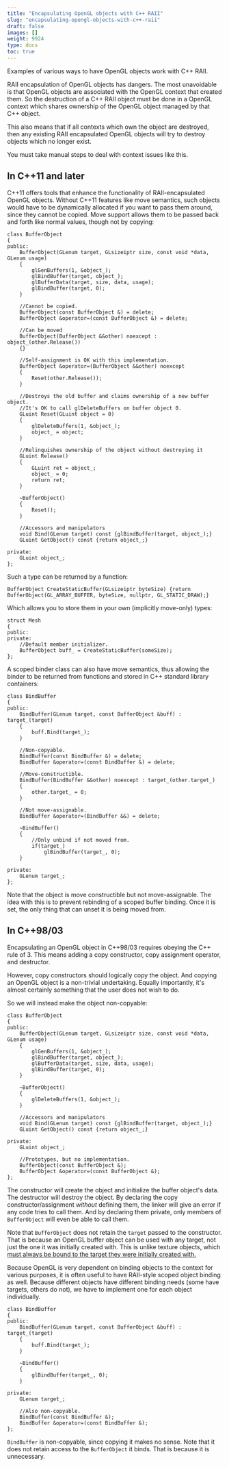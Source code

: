 ```yaml
---
title: "Encapsulating OpenGL objects with C++ RAII"
slug: "encapsulating-opengl-objects-with-c++-raii"
draft: false
images: []
weight: 9924
type: docs
toc: true
---
```


Examples of various ways to have OpenGL objects work with C++ RAII.

RAII encapsulation of OpenGL objects has dangers. The most unavoidable is that OpenGL objects are associated with the OpenGL context that created them. So the destruction of a C++ RAII object must be done in a OpenGL context which shares ownership of the OpenGL object managed by that C++ object.

This also means that if all contexts which own the object are destroyed, then any existing RAII encapsulated OpenGL objects will try to destroy objects which no longer exist.

You must take manual steps to deal with context issues like this.

## In C++11 and later
C++11 offers tools that enhance the functionality of RAII-encapsulated OpenGL objects. Without C++11 features like move semantics, such objects would have to be dynamically allocated if you want to pass them around, since they cannot be copied. Move support allows them to be passed back and forth like normal values, though not by copying:

<!-- language-all: lang-cpp -->

    class BufferObject
    {
    public:
        BufferObject(GLenum target, GLsizeiptr size, const void *data, GLenum usage)
        {
            glGenBuffers(1, &object_);
            glBindBuffer(target, object_);
            glBufferData(target, size, data, usage);
            glBindBuffer(target, 0);
        }
        
        //Cannot be copied.
        BufferObject(const BufferObject &) = delete;
        BufferObject &operator=(const BufferObject &) = delete;
        
        //Can be moved
        BufferObject(BufferObject &&other) noexcept : object_(other.Release())
        {}
        
        //Self-assignment is OK with this implementation.
        BufferObject &operator=(BufferObject &&other) noexcept
        {
            Reset(other.Release());
        }
        
        //Destroys the old buffer and claims ownership of a new buffer object.
        //It's OK to call glDeleteBuffers on buffer object 0.
        GLuint Reset(GLuint object = 0)
        {
            glDeleteBuffers(1, &object_);
            object_ = object;
        }
        
        //Relinquishes ownership of the object without destroying it
        GLuint Release()
        {
            GLuint ret = object_;
            object_ = 0;
            return ret;
        }    
        
        ~BufferObject()
        {
            Reset();
        }
        
        //Accessors and manipulators
        void Bind(GLenum target) const {glBindBuffer(target, object_);}
        GLuint GetObject() const {return object_;}
    
    private:
        GLuint object_;
    };

Such a type can be returned by a function:

    BufferObject CreateStaticBuffer(GLsizeiptr byteSize) {return BufferObject(GL_ARRAY_BUFFER, byteSize, nullptr, GL_STATIC_DRAW);}

Which allows you to store them in your own (implicitly move-only) types:

    struct Mesh
    {
    public:
    private:
        //Default member initializer.
        BufferObject buff_ = CreateStaticBuffer(someSize);
    };

A scoped binder class can also have move semantics, thus allowing the binder to be returned from functions and stored in C++ standard library containers:

    class BindBuffer
    {
    public:
        BindBuffer(GLenum target, const BufferObject &buff) : target_(target)
        {
            buff.Bind(target_);
        }
    
        //Non-copyable.
        BindBuffer(const BindBuffer &) = delete;
        BindBuffer &operator=(const BindBuffer &) = delete;
        
        //Move-constructible.
        BindBuffer(BindBuffer &&other) noexcept : target_(other.target_)
        {
            other.target_ = 0;
        }
        
        //Not move-assignable.
        BindBuffer &operator=(BindBuffer &&) = delete;
        
        ~BindBuffer()
        {
            //Only unbind if not moved from.
            if(target_)
                glBindBuffer(target_, 0);
        }
        
    private:
        GLenum target_;
    };

Note that the object is move constructible but not move-assignable. The idea with this is to prevent rebinding of a scoped buffer binding. Once it is set, the only thing that can unset it is being moved from.

## In C++98/03
Encapsulating an OpenGL object in C++98/03 requires obeying the C++ rule of 3. This means adding a copy constructor, copy assignment operator, and destructor.

However, copy constructors should logically copy the object. And copying an OpenGL object is a non-trivial undertaking. Equally importantly, it's almost certainly something that the user does not wish to do.

So we will instead make the object non-copyable:

<!-- language-all: lang-cpp -->
    class BufferObject
    {
    public:
        BufferObject(GLenum target, GLsizeiptr size, const void *data, GLenum usage)
        {
            glGenBuffers(1, &object_);
            glBindBuffer(target, object_);
            glBufferData(target, size, data, usage);
            glBindBuffer(target, 0);
        }
        
        ~BufferObject()
        {
            glDeleteBuffers(1, &object_);
        }
        
        //Accessors and manipulators
        void Bind(GLenum target) const {glBindBuffer(target, object_);}
        GLuint GetObject() const {return object_;}
    
    private:
        GLuint object_;
        
        //Prototypes, but no implementation.
        BufferObject(const BufferObject &);
        BufferObject &operator=(const BufferObject &);
    };

The constructor will create the object and initialize the buffer object's data. The destructor will destroy the object. By declaring the copy constructor/assignment *without* defining them, the linker will give an error if any code tries to call them. And by declaring them private, only members of `BufferObject` will even be able to call them.

Note that `BufferObject` does not retain the `target` passed to the constructor. That is because an OpenGL buffer object can be used with any target, not just the one it was initially created with. This is unlike texture objects, which [must always be bound to the target they were initially created with.][1]

Because OpenGL is very dependent on binding objects to the context for various purposes, it is often useful to have RAII-style scoped object binding as well. Because different objects have different binding needs (some have targets, others do not), we have to implement one for each object individually.

    class BindBuffer
    {
    public:
        BindBuffer(GLenum target, const BufferObject &buff) : target_(target)
        {
            buff.Bind(target_);
        }
        
        ~BindBuffer()
        {
            glBindBuffer(target_, 0);
        }
        
    private:
        GLenum target_;
    
        //Also non-copyable.
        BindBuffer(const BindBuffer &);
        BindBuffer &operator=(const BindBuffer &);
    };

`BindBuffer` is non-copyable, since copying it makes no sense. Note that it does not retain access to the `BufferObject` it binds. That is because it is unnecessary.


  [1]: https://www.opengl.org/wiki/Texture#Texture_Objects

